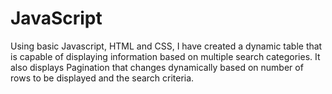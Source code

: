 # JavaScript

Using basic Javascript, HTML and CSS, I have created a dynamic table that is capable of displaying information based on multiple search categories. It also displays Pagination that changes dynamically based on number of rows to be displayed and the search criteria.